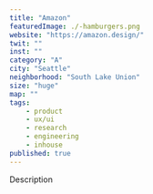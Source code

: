 ```yaml
---
title: "Amazon"
featuredImage: ./-hamburgers.png
website: "https://amazon.design/"
twit: ""
inst: ""
category: "A"
city: "Seattle"
neighborhood: "South Lake Union"
size: "huge"
map: ""
tags:
    - product
    - ux/ui
    - research
    - engineering
    - inhouse
published: true
---
```


Description
